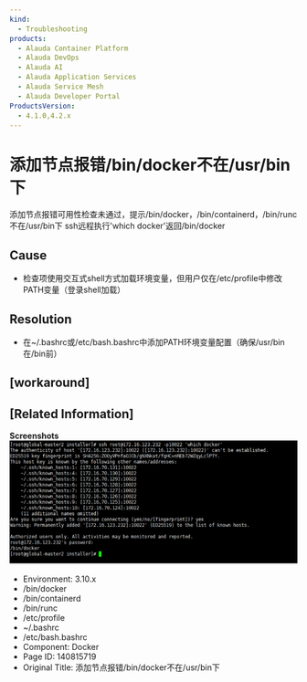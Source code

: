 ```yaml
---
kind:
  - Troubleshooting
products:
  - Alauda Container Platform
  - Alauda DevOps
  - Alauda AI
  - Alauda Application Services
  - Alauda Service Mesh
  - Alauda Developer Portal
ProductsVersion:
  - 4.1.0,4.2.x
---
```

<!-- A type of document that involves encountering a fault, diagnosing it, performing root cause analysis, and providing solutions. -->

# 添加节点报错/bin/docker不在/usr/bin下

添加节点报错可用性检查未通过，提示/bin/docker，/bin/containerd，/bin/runc不在/usr/bin下 ssh远程执行'which docker'返回/bin/docker

## Cause
- 检查项使用交互式shell方式加载环境变量，但用户仅在/etc/profile中修改PATH变量（登录shell加载）

## Resolution
- 在~/.bashrc或/etc/bash.bashrc中添加PATH环境变量配置（确保/usr/bin在/bin前）

## [workaround]

## [Related Information]
**Screenshots**
![](assets/tian-jia-jie-dian-bao-cuo-bin-dockerbu-zai-usr-binxia/image2023-3-17_13-10-9.png)
- Environment: 3.10.x
- /bin/docker
- /bin/containerd
- /bin/runc
- /etc/profile
- ~/.bashrc
- /etc/bash.bashrc
- Component: Docker
- Page ID: 140815719
- Original Title: 添加节点报错/bin/docker不在/usr/bin下
